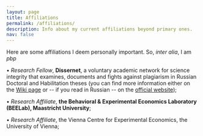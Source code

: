 ```yaml
---
layout: page
title: Affiliations
permalink: /affiliations/
description: Info about my current affiliations beyond primary ones.
nav: false
---
```

Here are some affiliations I deem personally important. So, <i>inter alia</i>, I am  <i>pbp</i> 

&#x2022; <i>Research Fellow</i>,  <b>Dissernet</b>, a voluntary academic network for science integrity that examines, documents and fights against plagiarism in Russian Doctoral and Habilitation theses (you can find more information either on the [Wiki page](https://en.wikipedia.org/wiki/Dissernet) or -- if you read in Russian -- on the [official website](https://www.dissernet.org/));

&#x2022; <i>Research Affiliate</i>, <b>the Behavioral & Experimental Economics Laboratory (BEELab), Maastricht University</b>;

&#x2022; <i>Research Affiliate</i>, the Vienna Centre for Experimental Economics, the University of Vienna;


<!-- &#x2022; Member of the Society for Experimental Finance ([SEF](https://www.experimentalfinance.org/)); -->

<!-- &#x2022; Member of the Replication Network ([TRN](https://replicationnetwork.com/)); -->
